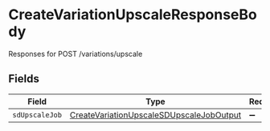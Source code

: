 # CreateVariationUpscaleResponseBody

Responses for POST /variations/upscale


## Fields

| Field                                                                                                           | Type                                                                                                            | Required                                                                                                        | Description                                                                                                     |
| --------------------------------------------------------------------------------------------------------------- | --------------------------------------------------------------------------------------------------------------- | --------------------------------------------------------------------------------------------------------------- | --------------------------------------------------------------------------------------------------------------- |
| `sdUpscaleJob`                                                                                                  | [CreateVariationUpscaleSDUpscaleJobOutput](../../models/operations/createvariationupscalesdupscalejoboutput.md) | :heavy_minus_sign:                                                                                              | N/A                                                                                                             |
